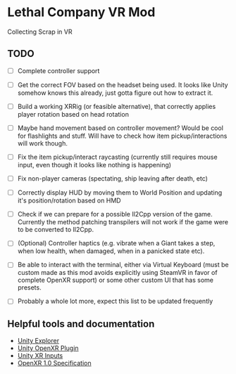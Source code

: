 # Lethal Company VR Mod

Collecting Scrap in VR

## TODO

- [ ] Complete controller support
- [ ] Get the correct FOV based on the headset being used. It looks like Unity somehow knows this already, just gotta figure out how to extract it.
- [ ] Build a working XRRig (or feasible alternative), that correctly applies player rotation based on head rotation
- [ ] Maybe hand movement based on controller movement? Would be cool for flashlights and stuff. Will have to check how item pickup/interactions will work though.
- [ ] Fix the item pickup/interact raycasting (currently still requires mouse input, even though it looks like nothing is happening)
- [ ] Fix non-player cameras (spectating, ship leaving after death, etc)
- [ ] Correctly display HUD by moving them to World Position and updating it's position/rotation based on HMD
- [ ] Check if we can prepare for a possible Il2Cpp version of the game. Currently the method patching transpilers will not work if the game were to be converted to Il2Cpp.
- [ ] (Optional) Controller haptics (e.g. vibrate when a Giant takes a step, when low health, when damaged, when in a panicked state etc).
- [ ] Be able to interact with the terminal, either via Virtual Keyboard (must be custom made as this mod avoids explicitly using SteamVR in favor of complete OpenXR support) or some other custom UI that has some presets.

- [ ] Probably a whole lot more, expect this list to be updated frequently

## Helpful tools and documentation

- [Unity Explorer](https://github.com/sinai-dev/UnityExplorer)
- [Unity OpenXR Plugin](https://docs.unity3d.com/Packages/com.unity.xr.openxr@1.8/manual/index.html)
- [Unity XR Inputs](https://docs.unity3d.com/Manual/xr_input.html)
- [OpenXR 1.0 Specification](https://registry.khronos.org/OpenXR/specs/1.0/html/xrspec.html)
